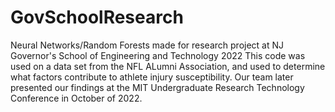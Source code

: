 # GovSchoolResearch
Neural Networks/Random Forests made for research project at NJ Governor's School of Engineering and Technology 2022
This code was used on a data set from the NFL ALumni Association, and used to determine what factors contribute to athlete injury susceptibility. Our team later presented our findings at the MIT Undergraduate Research Technology Conference in October of 2022. 
